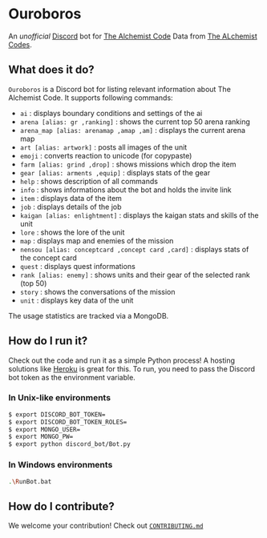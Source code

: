 # Ouroboros

An *unofficial* [Discord](https://discordapp.com/) bot for [The Alchemist Code](https://alchemistcode.com/)
Data from [The ALchemist Codes](https://gitlab.com/the-alchemist-codes).

## What does it do?

`Ouroboros` is a Discord bot for listing relevant information about The Alchemist Code. 
It supports following commands:
* `ai` : displays boundary conditions and settings of the ai
* `arena [alias: gr ,ranking]` : shows the current top 50 arena ranking
* `arena_map [alias: arenamap ,amap ,am]` : displays the current arena map
* `art [alias: artwork]` : posts all images of the unit
* `emoji` : converts reaction to unicode (for copypaste)
* `farm [alias: grind ,drop]` : shows missions which drop the item
* `gear [alias: arments ,equip]` : displays stats of the gear
* `help` : shows description of all commands
* `info` : shows informations about the bot and holds the invite link
* `item` : displays data of the item
* `job` : displays details of the job
* `kaigan [alias: enlightment]` : displays the kaigan stats and skills of the unit
* `lore` : shows the lore of the unit
* `map` : displays map and enemies of the mission
* `nensou [alias: conceptcard ,concept card ,card]` : displays stats of the concept card
* `quest` : displays quest informations
* `rank [alias: enemy]` : shows units and their gear of the selected rank (top 50)
* `story` : shows the conversations of the mission
* `unit` : displays key data of the unit

The usage statistics are tracked via a MongoDB.

## How do I run it?

Check out the code and run it as a simple Python process! A hosting solutions like [Heroku](https://www.heroku.com/) is great for this. To run, you need to pass the Discord bot token as the environment variable.

### In Unix-like environments

```bash
$ export DISCORD_BOT_TOKEN=
$ export DISCORD_BOT_TOKEN_ROLES=
$ export MONGO_USER=
$ export MONGO_PW=
$ export python discord_bot/Bot.py
```

### In Windows environments

```bash
.\RunBot.bat
```

## How do I contribute?

We welcome your contribution! Check out [`CONTRIBUTING.md`](.github/CONTRIBUTING.md)
